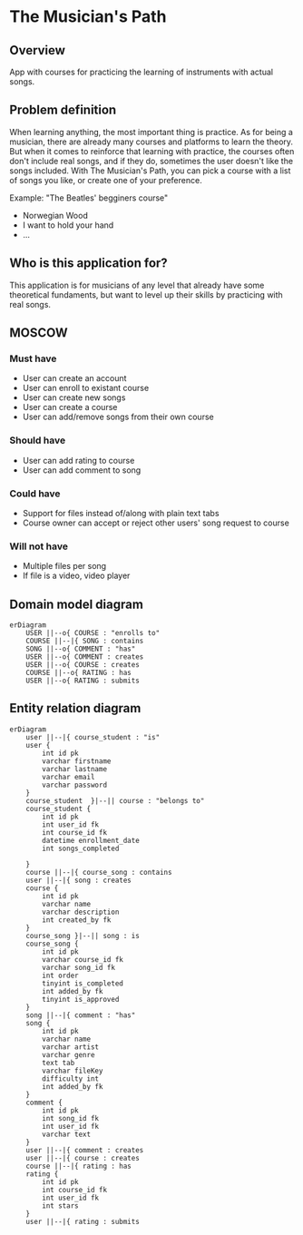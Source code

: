# The Musician's Path
## Overview
App with courses for practicing the learning of instruments with actual songs.

## Problem definition
When learning anything, the most important thing is practice. As for being a musician, there are already many courses and platforms to learn the theory. But when it comes to reinforce that learning with practice, the courses often don't include real songs, and if they do, sometimes the user doesn't like the songs included. With The Musician's Path, you can pick a course with a list of songs you like, or create one of your preference.

Example: "The Beatles' begginers course"
- Norwegian Wood
- I want to hold your hand
- ...

## Who is this application for?
This application is for musicians of any level that already have some theoretical fundaments, but want to level up their skills by practicing with real songs.

## MOSCOW
### Must have
- User can create an account
- User can enroll to existant course
- User can create new songs
- User can create a course
- User can add/remove songs from their own course
### Should have
- User can add rating to course
- User can add comment to song
### Could have
- Support for files instead of/along with plain text tabs
- Course owner can accept or reject other users' song request to course
### Will not have
- Multiple files per song
- If file is a video, video player

## Domain model diagram
```mermaid
erDiagram
    USER ||--o{ COURSE : "enrolls to"
    COURSE ||--|{ SONG : contains
    SONG ||--o{ COMMENT : "has"
    USER ||--o{ COMMENT : creates
    USER ||--o{ COURSE : creates
    COURSE ||--o{ RATING : has
    USER ||--o{ RATING : submits
```
## Entity relation diagram
```mermaid
erDiagram
    user ||--|{ course_student : "is"
    user {
        int id pk
        varchar firstname
        varchar lastname
        varchar email
        varchar password
    }
    course_student  }|--|| course : "belongs to"
    course_student {
        int id pk
        int user_id fk
        int course_id fk
        datetime enrollment_date
        int songs_completed

    }
    course ||--|{ course_song : contains
    user ||--|{ song : creates
    course {
        int id pk
        varchar name
        varchar description
        int created_by fk
    }
    course_song }|--|| song : is
    course_song {
        int id pk
        varchar course_id fk
        varchar song_id fk
        int order
        tinyint is_completed
        int added_by fk
        tinyint is_approved
    }
    song ||--|{ comment : "has"
    song {
        int id pk
        varchar name
        varchar artist
        varchar genre
        text tab
        varchar fileKey
        difficulty int
        int added_by fk
    }
    comment {
        int id pk
        int song_id fk
        int user_id fk
        varchar text
    }
    user ||--|{ comment : creates
    user ||--|{ course : creates
    course ||--|{ rating : has
    rating {
        int id pk
        int course_id fk
        int user_id fk
        int stars
    }
    user ||--|{ rating : submits
```
